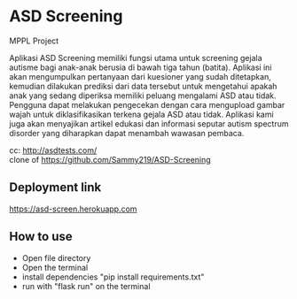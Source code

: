 # ASD Screening
 MPPL Project

Aplikasi ASD Screening memiliki fungsi utama untuk screening gejala autisme bagi anak-anak berusia di
bawah tiga tahun (batita). Aplikasi ini akan mengumpulkan pertanyaan dari kuesioner yang sudah ditetapkan, kemudian
dilakukan prediksi dari data tersebut untuk mengetahui apakah anak yang sedang diperiksa memiliki peluang
mengalami ASD atau tidak. Pengguna dapat melakukan pengecekan dengan cara mengupload gambar wajah untuk
diklasifikasikan terkena gejala ASD atau tidak. Aplikasi kami juga akan menyajikan artikel edukasi dan informasi
seputar autism spectrum disorder yang diharapkan dapat menambah wawasan pembaca.

cc: http://asdtests.com/ <br>
clone of https://github.com/Sammy219/ASD-Screening

## Deployment link
https://asd-screen.herokuapp.com

## How to use
- Open file directory
- Open the terminal
- install dependencies "pip install requirements.txt"
- run with "flask run" on the terminal
